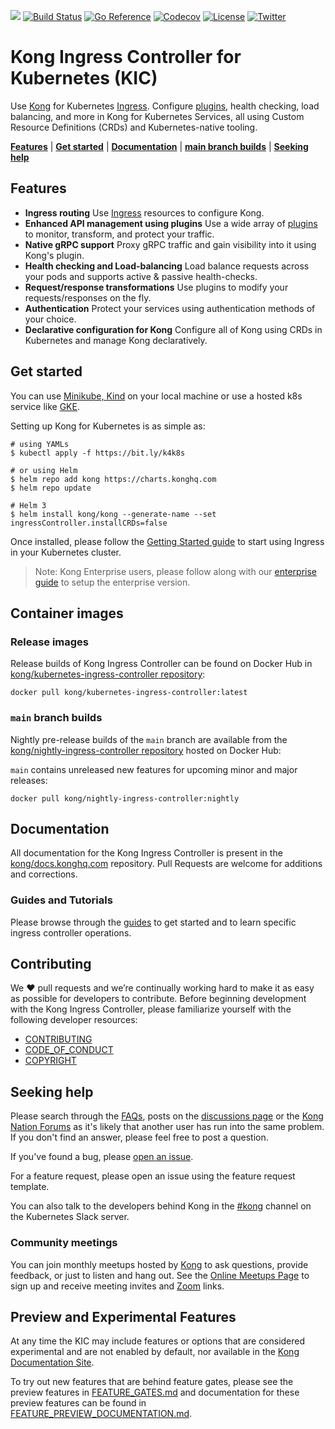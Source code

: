 [![][kong-logo]][kong-url]
[![Build Status](https://github.com/kong/kubernetes-ingress-controller/workflows/Test/badge.svg)](https://github.com/kong/kubernetes-ingress-controller/actions?query=branch%3Amaster+event%3Apush)
[![Go Reference](https://pkg.go.dev/badge/github.com/kong/kubernetes-ingress-controller/v2.svg)](https://pkg.go.dev/github.com/kong/kubernetes-ingress-controller/v2)
[![Codecov](https://codecov.io/gh/Kong/kubernetes-ingress-controller/branch/main/graph/badge.svg?token=S1aqcXiGEo)](https://codecov.io/gh/Kong/kubernetes-ingress-controller)
[![License](https://img.shields.io/badge/License-Apache%202.0-blue.svg)](https://github.com/Kong/kong/blob/master/LICENSE)
[![Twitter](https://img.shields.io/twitter/follow/thekonginc.svg?style=social&label=Follow)](https://twitter.com/intent/follow?screen_name=thekonginc)

# Kong Ingress Controller for Kubernetes (KIC)

Use [Kong][kong-ce] for Kubernetes [Ingress][ingress].
Configure [plugins][docs-konghq-hub], health checking,
load balancing, and more in Kong
for Kubernetes Services, all using
Custom Resource Definitions (CRDs) and Kubernetes-native tooling.

[**Features**](#features) | [**Get started**](#get-started) | [**Documentation**](#documentation) | [**main branch builds**](#main-branch-builds) | [**Seeking help**](#seeking-help)

## Features

- **Ingress routing**
  Use [Ingress][ingress] resources to configure Kong.
- **Enhanced API management using plugins**
  Use a wide array of [plugins][docs-konghq-hub]
  to monitor, transform, and protect your traffic.
- **Native gRPC support**
  Proxy gRPC traffic and gain visibility into it using Kong's plugin.
- **Health checking and Load-balancing**
  Load balance requests across your pods and supports active & passive health-checks.
- **Request/response transformations**
  Use plugins to modify your requests/responses on the fly.
- **Authentication**
  Protect your services using authentication methods of your choice.
- **Declarative configuration for Kong**
  Configure all of Kong using CRDs in Kubernetes and manage Kong declaratively.

## Get started

You can use [Minikube, Kind][k8s-io-tools] on your local machine or use
a hosted k8s service like [GKE](https://cloud.google.com/kubernetes-engine/).

Setting up Kong for Kubernetes is as simple as:

```shell
# using YAMLs
$ kubectl apply -f https://bit.ly/k4k8s

# or using Helm
$ helm repo add kong https://charts.konghq.com
$ helm repo update

# Helm 3
$ helm install kong/kong --generate-name --set ingressController.installCRDs=false
```

Once installed, please follow the [Getting Started guide][docs-konghq-getting-started-guide]
to start using Ingress in your Kubernetes cluster.

> Note: Kong Enterprise users, please follow along with our
[enterprise guide][docs-konghq-k4k8s-enterprise-setup] to setup the enterprise version.

## Container images

### Release images

Release builds of Kong Ingress Controller can be found on Docker Hub in
[kong/kubernetes-ingress-controller repository][dockerhub-kic]:

```
docker pull kong/kubernetes-ingress-controller:latest
```

### `main` branch builds

Nightly pre-release builds of the `main` branch are available from the
[kong/nightly-ingress-controller repository][dockerhub-kic-nightly] hosted on Docker Hub:

`main` contains unreleased new features for upcoming minor and major releases:

```
docker pull kong/nightly-ingress-controller:nightly
```

## Documentation

All documentation for the Kong Ingress Controller is present in the [kong/docs.konghq.com](https://github.com/kong/docs.konghq.com) repository. Pull Requests are welcome for additions and corrections.

### Guides and Tutorials

Please browse through the [guides][docs-konghq-kic-guides] to get started and to learn specific ingress controller operations.

## Contributing

We ❤️ pull requests and we’re continually working hard to make it as easy as possible for developers to contribute.
Before beginning development with the Kong Ingress Controller, please familiarize yourself with the following developer resources:

- [CONTRIBUTING](CONTRIBUTING.md)
- [CODE_OF_CONDUCT](CODE_OF_CONDUCT.md)
- [COPYRIGHT](https://github.com/Kong/kong/blob/master/COPYRIGHT)

## Seeking help

Please search through the [FAQs][docs-konghq-faqs], posts on the
[discussions page][github-kic-discussions] or the
[Kong Nation Forums](https://discuss.konghq.com/c/kubernetes)
as it's likely that another user has run into the same problem.
If you don't find an answer, please feel free to post a question.

If you've found a bug, please [open an issue][github-kic-issues].

For a feature request, please open an issue using the feature request template.

You can also talk to the developers behind Kong in the
[#kong][slack-kubernetes-kong] channel on the Kubernetes Slack server.

### Community meetings

You can join monthly meetups hosted by [Kong](https://konghq.com) to ask questions, provide feedback, or just to listen and hang out.
See the [Online Meetups Page](https://konghq.com/online-meetups/) to sign up and receive meeting invites and [Zoom](https://zoom.us) links.

## Preview and Experimental Features

At any time the KIC may include features or options that are considered
experimental and are not enabled by default, nor available in the [Kong
Documentation Site][docs-konghq].

To try out new features that are behind feature gates, please see the
preview features in [FEATURE_GATES.md][fgates] and documentation for these
preview features can be found in [FEATURE_PREVIEW_DOCUMENTATION.md][fpreview].

[fgates]:/FEATURE_GATES.md
[fpreview]:/FEATURE_PREVIEW_DOCUMENTATION.md
[ingress]: https://kubernetes.io/docs/concepts/services-networking/ingress/
[kong-ce]: https://konghq.com/kong-community-edition/
[kong-url]: https://konghq.com/
[kong-logo]: https://konghq.com/wp-content/uploads/2018/05/kong-logo-github-readme.png
[k8s-io-tools]: https://kubernetes.io/docs/tasks/tools/
[slack-Kubernetes-kong]: https://kubernetes.slack.com/messages/kong

[dockerhub-kic]: https://hub.docker.com/r/kong/kubernetes-ingress-controller
[dockerhub-kic-nightly]: https://hub.docker.com/r/kong/nightly-ingress-controller

[github-kic-discussions]: https://github.com/Kong/kubernetes-ingress-controller/discussions
[github-kic-issues]: https://github.com/kong/kubernetes-ingress-controller/issues

[docs-konghq]:https://docs.konghq.com
[docs-konghq-hub]: https://docs.konghq.com/hub/
[docs-konghq-faqs]: https://docs.konghq.com/kubernetes-ingress-controller/latest/faq/
[docs-konghq-getting-started-guide]: https://docs.konghq.com/kubernetes-ingress-controller/latest/guides/getting-started/
[docs-konghq-k4k8s-enterprise-setup]: https://docs.konghq.com/kubernetes-ingress-controller/latest/deployment/k4k8s-enterprise/
[docs-konghq-kic-guides]: https://docs.konghq.com/kubernetes-ingress-controller/latest/guides/overview/
